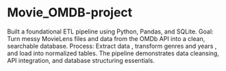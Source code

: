 # Movie_OMDB-project
Built a foundational ETL pipeline using Python, Pandas, and SQLite. Goal: Turn messy MovieLens files and data from the OMDb API into a clean, searchable database. Process: Extract data , transform genres and years , and load into normalized tables. The pipeline demonstrates data cleansing, API integration, and database structuring essentials.
